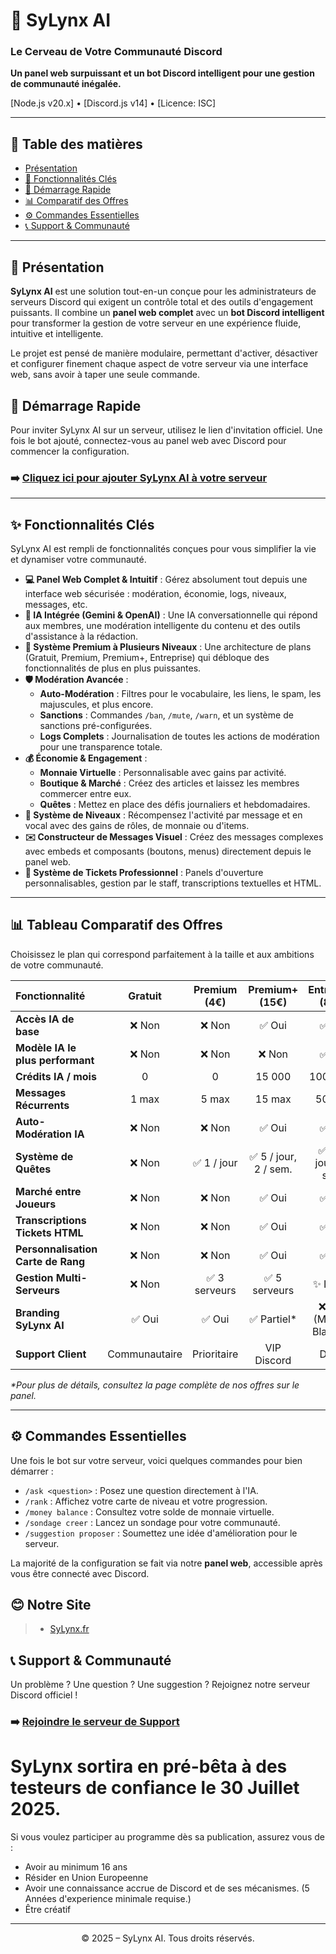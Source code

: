# 🤖 SyLynx AI
### Le Cerveau de Votre Communauté Discord

**Un panel web surpuissant et un bot Discord intelligent pour une gestion de communauté inégalée.**

[Node.js v20.x] • [Discord.js v14] • [Licence: ISC]

---

## 📖 Table des matières

* [Présentation](#-présentation)
* [🌟 Fonctionnalités Clés](#-fonctionnalités-clés)
* [🚀 Démarrage Rapide](#-démarrage-rapide)
* [📊 Comparatif des Offres](#-comparatif-des-offres)
* [⚙️ Commandes Essentielles](#️-commandes-essentielles)
* [📞 Support & Communauté](#-support--communauté)

---

## 🎯 Présentation

**SyLynx AI** est une solution tout-en-un conçue pour les administrateurs de serveurs Discord qui exigent un contrôle total et des outils d'engagement puissants. Il combine un **panel web complet** avec un **bot Discord intelligent** pour transformer la gestion de votre serveur en une expérience fluide, intuitive et intelligente.

Le projet est pensé de manière modulaire, permettant d'activer, désactiver et configurer finement chaque aspect de votre serveur via une interface web, sans avoir à taper une seule commande.

## 🚀 Démarrage Rapide

Pour inviter SyLynx AI sur un serveur, utilisez le lien d'invitation officiel. Une fois le bot ajouté, connectez-vous au panel web avec Discord pour commencer la configuration.

### ➡️ [Cliquez ici pour ajouter SyLynx AI à votre serveur](https://discord.com/oauth2/authorize?client_id=1339520515185971261&permissions=8&scope=bot%20applications.commands)

---

## ✨ Fonctionnalités Clés

SyLynx AI est rempli de fonctionnalités conçues pour vous simplifier la vie et dynamiser votre communauté.

* **💻 Panel Web Complet & Intuitif** : Gérez absolument tout depuis une interface web sécurisée : modération, économie, logs, niveaux, messages, etc.
* **🧠 IA Intégrée (Gemini & OpenAI)** : Une IA conversationnelle qui répond aux membres, une modération intelligente du contenu et des outils d'assistance à la rédaction.
* **💎 Système Premium à Plusieurs Niveaux** : Une architecture de plans (Gratuit, Premium, Premium+, Entreprise) qui débloque des fonctionnalités de plus en plus puissantes.
* **🛡️ Modération Avancée** :
    * **Auto-Modération** : Filtres pour le vocabulaire, les liens, le spam, les majuscules, et plus encore.
    * **Sanctions** : Commandes `/ban`, `/mute`, `/warn`, et un système de sanctions pré-configurées.
    * **Logs Complets** : Journalisation de toutes les actions de modération pour une transparence totale.
* **💰 Économie & Engagement** :
    * **Monnaie Virtuelle** : Personnalisable avec gains par activité.
    * **Boutique & Marché** : Créez des articles et laissez les membres commercer entre eux.
    * **Quêtes** : Mettez en place des défis journaliers et hebdomadaires.
* **🌟 Système de Niveaux** : Récompensez l'activité par message et en vocal avec des gains de rôles, de monnaie ou d'items.
* **✉️ Constructeur de Messages Visuel** : Créez des messages complexes avec embeds et composants (boutons, menus) directement depuis le panel web.
* **🎫 Système de Tickets Professionnel** : Panels d'ouverture personnalisables, gestion par le staff, transcriptions textuelles et HTML.

---

## 📊 Tableau Comparatif des Offres

Choisissez le plan qui correspond parfaitement à la taille et aux ambitions de votre communauté.

| Fonctionnalité | Gratuit | Premium (4€) | Premium+ (15€) | Entreprise (80€) |
| :--- | :---: | :---: | :---: | :---: |
| **Accès IA de base** | ❌ Non | ❌ Non | ✅ Oui | ✅ Oui |
| **Modèle IA le plus performant** | ❌ Non | ❌ Non | ❌ Non | ✅ Oui |
| **Crédits IA / mois** | 0 | 0 | 15 000 | 100 000* |
| **Messages Récurrents** | 1 max | 5 max | 15 max | 50 max |
| **Auto-Modération IA** | ❌ Non | ❌ Non | ✅ Oui | ✅ Oui |
| **Système de Quêtes** | ❌ Non | ✅ 1 / jour | ✅ 5 / jour, 2 / sem. | ✅ 15 / jour, 7 / sem. |
| **Marché entre Joueurs** | ❌ Non | ❌ Non | ✅ Oui | ✅ Oui |
| **Transcriptions Tickets HTML** | ❌ Non | ❌ Non | ✅ Oui | ✅ Oui |
| **Personnalisation Carte de Rang** | ❌ Non | ❌ Non | ✅ Oui | ✅ Oui |
| **Gestion Multi-Serveurs** | ❌ Non | ✅ 3 serveurs | ✅ 5 serveurs | ✨ Illimité |
| **Branding SyLynx AI** | ✅ Oui | ✅ Oui | ✅ Partiel* | ❌ Non (Marque Blanche) |
| **Support Client** | Communautaire | Prioritaire | VIP Discord | Dédié |

_*Pour plus de détails, consultez la page complète de nos offres sur le panel._

---

## ⚙️ Commandes Essentielles

Une fois le bot sur votre serveur, voici quelques commandes pour bien démarrer :

* `/ask <question>` : Posez une question directement à l'IA.
* `/rank` : Affichez votre carte de niveau et votre progression.
* `/money balance` : Consultez votre solde de monnaie virtuelle.
* `/sondage creer` : Lancez un sondage pour votre communauté.
* `/suggestion proposer` : Soumettez une idée d'amélioration pour le serveur.

La majorité de la configuration se fait via notre **panel web**, accessible après vous être connecté avec Discord.

## 😊 Notre Site

> - [SyLynx.fr](https://SyLynx.fr)

## 📞 Support & Communauté

Un problème ? Une question ? Une suggestion ? Rejoignez notre serveur Discord officiel !

### ➡️ [Rejoindre le serveur de Support](https://discord.gg/ArzdnYVAfS)


# __**SyLynx sortira en pré-bêta à des testeurs de confiance le 30 Juillet 2025.**__

Si vous voulez participer au programme dès sa publication, assurez vous de :

- Avoir au minimum 16 ans
- Résider en Union Europeenne
- Avoir une connaissance accrue de Discord et de ses mécanismes. (5 Années d'experience minimale requise.)
- Être créatif

---

<p align="center">
    © 2025 – SyLynx AI. Tous droits réservés.
</p>
